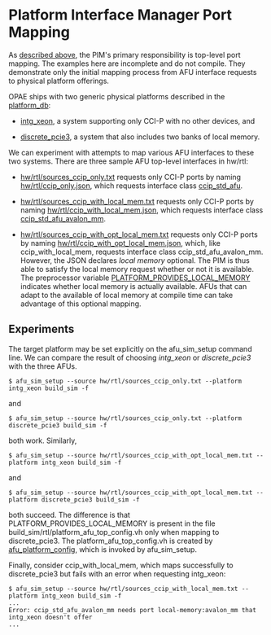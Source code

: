 # Platform Interface Manager Port Mapping

As [described above](..), the PIM's primary responsibility is top-level port
mapping. The examples here are incomplete and do not compile. They demonstrate
only the initial mapping process from AFU interface requests to physical
platform offerings.

OPAE ships with two generic physical platforms described in the
[platform_db](https://github.com/OPAE/opae-sdk/tree/master/platforms/platform_db):

- [intg_xeon](https://github.com/OPAE/opae-sdk/blob/master/platforms/platform_db/intg_xeon.json),
  a system supporting only CCI-P with no other devices, and

- [discrete_pcie3](https://github.com/OPAE/opae-sdk/blob/master/platforms/platform_db/discrete_pcie3.json),
  a system that also includes two banks of local memory.

We can experiment with attempts to map various AFU interfaces to these two
systems. There are three sample AFU top-level interfaces in hw/rtl:

- [hw/rtl/sources_ccip_only.txt](hw/rtl/sources_ccip_only.txt) requests only
  CCI-P ports by naming [hw/rtl/ccip_only.json](hw/rtl/ccip_only.json), which
  requests interface class
  [ccip_std_afu](hw/rtl/ccip_only.sv).

- [hw/rtl/sources_ccip_with_local_mem.txt](hw/rtl/sources_ccip_with_local_mem.txt)
  requests only CCI-P ports by naming
  [hw/rtl/ccip_with_local_mem.json](hw/rtl/ccip_with_local_mem.json), which
  requests interface class
  [ccip_std_afu_avalon_mm](hw/rtl/ccip_with_local_mem.sv).

- [hw/rtl/sources_ccip_with_opt_local_mem.txt](hw/rtl/sources_ccip_with_opt_local_mem.txt)
  requests only CCI-P ports by naming
  [hw/rtl/ccip_with_opt_local_mem.json](hw/rtl/ccip_with_opt_local_mem.json),
  which, like ccip_with_local_mem, requests interface class
  ccip_std_afu_avalon_mm. However, the JSON declares *local memory*
  optional. The PIM is thus able to satisfy the local memory request whether
  or not it is available. The preprocessor variable
  [PLATFORM_PROVIDES_LOCAL_MEMORY](hw/rtl/ccip_with_opt_local_mem.sv)
  indicates whether local memory is actually available. AFUs that can adapt to
  the available of local memory at compile time can take advantage of this
  optional mapping.

## Experiments

The target platform may be set explicitly on the afu_sim_setup command
line. We can compare the result of choosing *intg_xeon* or *discrete_pcie3*
with the three AFUs.

```console
$ afu_sim_setup --source hw/rtl/sources_ccip_only.txt --platform intg_xeon build_sim -f
```

and

```console
$ afu_sim_setup --source hw/rtl/sources_ccip_only.txt --platform discrete_pcie3 build_sim -f
```

both work. Similarly,

```console
$ afu_sim_setup --source hw/rtl/sources_ccip_with_opt_local_mem.txt --platform intg_xeon build_sim -f
```

and

```console
$ afu_sim_setup --source hw/rtl/sources_ccip_with_opt_local_mem.txt --platform discrete_pcie3 build_sim -f
```

both succeed. The difference is that PLATFORM_PROVIDES_LOCAL_MEMORY is present
in the file build_sim/rtl/platform_afu_top_config.vh only when mapping to
discrete_pcie3. The platform_afu_top_config.vh is created by
[afu_platform_config](https://github.com/OPAE/opae-sdk/blob/master/platforms/scripts/afu_platform_config),
which is invoked by afu_sim_setup.

Finally, consider ccip_with_local_mem, which maps successfully to
discrete_pcie3 but fails with an error when requesting intg_xeon:

```console
$ afu_sim_setup --source hw/rtl/sources_ccip_with_local_mem.txt --platform intg_xeon build_sim -f
...
Error: ccip_std_afu_avalon_mm needs port local-memory:avalon_mm that intg_xeon doesn't offer
...
```
